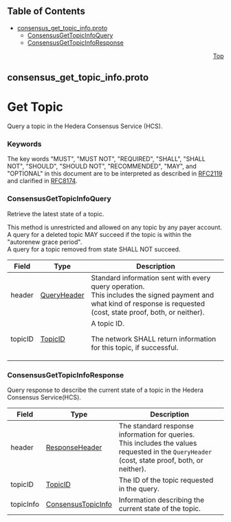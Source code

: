 ## Table of Contents

- [consensus_get_topic_info.proto](#consensus_get_topic_info-proto)
    - [ConsensusGetTopicInfoQuery](#proto-ConsensusGetTopicInfoQuery)
    - [ConsensusGetTopicInfoResponse](#proto-ConsensusGetTopicInfoResponse)
  



<a name="consensus_get_topic_info-proto"></a>
<p align="right"><a href="#top">Top</a></p>

## consensus_get_topic_info.proto
# Get Topic
Query a topic in the Hedera Consensus Service (HCS).

### Keywords
The key words "MUST", "MUST NOT", "REQUIRED", "SHALL", "SHALL NOT",
"SHOULD", "SHOULD NOT", "RECOMMENDED", "MAY", and "OPTIONAL" in this
document are to be interpreted as described in
[RFC2119](https://www.ietf.org/rfc/rfc2119) and clarified in
[RFC8174](https://www.ietf.org/rfc/rfc8174).


<a name="proto-ConsensusGetTopicInfoQuery"></a>

### ConsensusGetTopicInfoQuery
Retrieve the latest state of a topic.

This method is unrestricted and allowed on any topic by any payer
account.<br/>
A query for a deleted topic MAY succeed if the topic is within the
"autorenew grace period".<br/>
A query for a topic removed from state SHALL NOT succeed.


| Field | Type | Description |
| ----- | ---- | ----------- |
| header | [QueryHeader](#proto-QueryHeader) | Standard information sent with every query operation.<br/> This includes the signed payment and what kind of response is requested (cost, state proof, both, or neither). |
| topicID | [TopicID](#proto-TopicID) | A topic ID. <p> The network SHALL return information for this topic, if successful. |






<a name="proto-ConsensusGetTopicInfoResponse"></a>

### ConsensusGetTopicInfoResponse
Query response to describe the current state of a topic in the Hedera
Consensus Service(HCS).


| Field | Type | Description |
| ----- | ---- | ----------- |
| header | [ResponseHeader](#proto-ResponseHeader) | The standard response information for queries.<br/> This includes the values requested in the `QueryHeader` (cost, state proof, both, or neither). |
| topicID | [TopicID](#proto-TopicID) | The ID of the topic requested in the query. |
| topicInfo | [ConsensusTopicInfo](#proto-ConsensusTopicInfo) | Information describing the current state of the topic. |





 <!-- end messages -->

 <!-- end enums -->

 <!-- end HasExtensions -->

 <!-- end services -->



